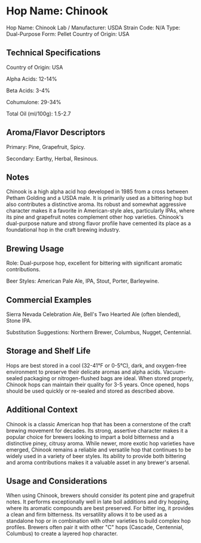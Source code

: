 # Hop Name: Chinook

Hop Name: Chinook
Lab / Manufacturer: USDA
Strain Code: N/A
Type: Dual-Purpose
Form: Pellet
Country of Origin: USA

## Technical Specifications

Country of Origin: USA

Alpha Acids: 12-14%

Beta Acids: 3-4%

Cohumulone: 29-34%

Total Oil (ml/100g): 1.5-2.7

## Aroma/Flavor Descriptors

Primary: Pine, Grapefruit, Spicy.

Secondary: Earthy, Herbal, Resinous.

## Notes

Chinook is a high alpha acid hop developed in 1985 from a cross between Petham Golding and a USDA male. It is primarily used as a bittering hop but also contributes a distinctive aroma. Its robust and somewhat aggressive character makes it a favorite in American-style ales, particularly IPAs, where its pine and grapefruit notes complement other hop varieties. Chinook's dual-purpose nature and strong flavor profile have cemented its place as a foundational hop in the craft brewing industry.

## Brewing Usage

Role: Dual-purpose hop, excellent for bittering with significant aromatic contributions.

Beer Styles: American Pale Ale, IPA, Stout, Porter, Barleywine.

## Commercial Examples

Sierra Nevada Celebration Ale, Bell's Two Hearted Ale (often blended), Stone IPA.

Substitution Suggestions: Northern Brewer, Columbus, Nugget, Centennial.

## Storage and Shelf Life

Hops are best stored in a cool (32-41°F or 0-5°C), dark, and oxygen-free environment to preserve their delicate aromas and alpha acids. Vacuum-sealed packaging or nitrogen-flushed bags are ideal. When stored properly, Chinook hops can maintain their quality for 3-5 years. Once opened, hops should be used quickly or re-sealed and stored as described above.

## Additional Context

Chinook is a classic American hop that has been a cornerstone of the craft brewing movement for decades. Its strong, assertive character makes it a popular choice for brewers looking to impart a bold bitterness and a distinctive piney, citrusy aroma. While newer, more exotic hop varieties have emerged, Chinook remains a reliable and versatile hop that continues to be widely used in a variety of beer styles. Its ability to provide both bittering and aroma contributions makes it a valuable asset in any brewer's arsenal.

## Usage and Considerations

When using Chinook, brewers should consider its potent pine and grapefruit notes. It performs exceptionally well in late boil additions and dry hopping, where its aromatic compounds are best preserved. For bitter ing, it provides a clean and firm bitterness. Its versatility allows it to be used as a standalone hop or in combination with other varieties to build complex hop profiles. Brewers often pair it with other "C" hops (Cascade, Centennial, Columbus) to create a layered hop character.
